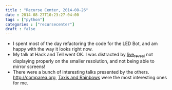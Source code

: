 ```yaml
---
title : "Recurse Center, 2014-08-26"
date : 2014-08-27T10:23:27-04:00
tags : ["python"]
categories : ["recursecenter"]
draft : false
---
```


-   I spent most of the day refactoring the code for the LED Bot, and am happy
    with the way it looks right now.
-   My talk at Hack and Tell went OK.  I was distracted by [live<sub>reveal</sub>](https://github.com/damianavila/live_reveal) not
    displaying properly on the smaller resolution, and not being able to mirror
    screens!
-   There were a bunch of interesting talks presented by the
    others. <http://comparea.org>, [Taxis and Rainbows](https://medium.com/@vijayp/of-taxis-and-rainbows-f6bc289679a1) were the most interesting
    ones for me.
